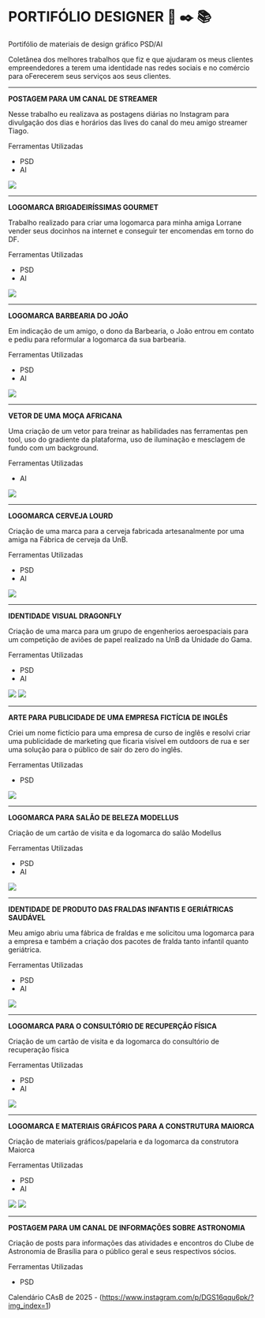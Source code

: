 # PORTIFÓLIO DESIGNER :iphone: :black_nib: :books:

Portifólio de materiais de design gráfico PSD/AI

Coletânea dos melhores trabalhos que fiz e que ajudaram os meus clientes empreendedores a terem uma identidade nas redes sociais e no comércio para oFerecerem seus serviços aos seus clientes.

____________________________________________________________________________________________________________________________________________________________________________

**POSTAGEM PARA UM CANAL DE STREAMER**

Nesse trabalho eu realizava as postagens diárias no Instagram para divulgação dos dias e horários das lives do canal do meu amigo streamer Tiago.

Ferramentas Utilizadas
 - PSD 
 - AI

![](https://mir-s3-cdn-cf.behance.net/project_modules/max_1200/dbb81279255317.5cbdfdd8565d3.png)

----------------------------------------------------------------------------------------------------------------------------------------------------------------------------

**LOGOMARCA BRIGADEIRÍSSIMAS GOURMET**

Trabalho realizado para criar uma logomarca para minha amiga Lorrane vender seus docinhos na internet e conseguir ter encomendas em torno do DF.

Ferramentas Utilizadas
 - PSD 
 - AI


![](https://mir-s3-cdn-cf.behance.net/project_modules/fs/6f5bf671023407.5bf8385fe1168.png)

----------------------------------------------------------------------------------------------------------------------------------------------------------------------------

**LOGOMARCA BARBEARIA DO JOÃO**

Em indicação de um amigo, o dono da Barbearia, o João entrou em contato e pediu para reformular a logomarca da sua barbearia.

Ferramentas Utilizadas
 - PSD 
 - AI

![](https://mir-s3-cdn-cf.behance.net/project_modules/fs/6d5ee471023407.5bf8385fe2e80.png)

----------------------------------------------------------------------------------------------------------------------------------------------------------------------------

**VETOR DE UMA MOÇA AFRICANA**

Uma criação de um vetor para treinar as habilidades nas ferramentas pen tool, uso do gradiente da plataforma, uso de iluminação e mesclagem de fundo com um background.

Ferramentas Utilizadas
 - AI

![](https://mir-s3-cdn-cf.behance.net/project_modules/fs/d71d6971023407.5bf8385fe7a11.png)

----------------------------------------------------------------------------------------------------------------------------------------------------------------------------

**LOGOMARCA CERVEJA LOURD**

Criação de uma marca para a cerveja fabricada artesanalmente por uma amiga na Fábrica de cerveja da UnB.

Ferramentas Utilizadas
 - PSD 
 - AI

![](https://mir-s3-cdn-cf.behance.net/project_modules/fs/6078a371023407.5bf8385fe89b4.png)

----------------------------------------------------------------------------------------------------------------------------------------------------------------------------

**IDENTIDADE VISUAL DRAGONFLY**

Criação de uma marca para um grupo de engenherios aeroespaciais para um competição de aviões de papel realizado na UnB da Unidade do Gama.

Ferramentas Utilizadas
 - PSD 
 - AI

![](https://mir-s3-cdn-cf.behance.net/project_modules/fs/c1c26471023407.5bf8385fe1ddb.png)
![](https://mir-s3-cdn-cf.behance.net/project_modules/fs/fc4d3771023407.5bf8385fe5ae0.png)

----------------------------------------------------------------------------------------------------------------------------------------------------------------------------

**ARTE PARA PUBLICIDADE DE UMA EMPRESA FICTÍCIA DE INGLÊS**

Criei um nome fictício para uma empresa de curso de inglês e resolvi criar uma publicidade de marketing que ficaria visível em outdoors de rua e ser uma solução para o público de sair do zero do inglês.

Ferramentas Utilizadas
 - PSD

![](https://mir-s3-cdn-cf.behance.net/project_modules/fs/0b895571023407.5bf8385fea64e.png)

----------------------------------------------------------------------------------------------------------------------------------------------------------------------------

**LOGOMARCA PARA SALÃO DE BELEZA MODELLUS**

Criação de um cartão de visita e da logomarca do salão Modellus

Ferramentas Utilizadas
 - PSD 
 - AI

![](https://mir-s3-cdn-cf.behance.net/project_modules/max_1200/cf1f7071023407.5bf8385fe4bdb.png)

----------------------------------------------------------------------------------------------------------------------------------------------------------------------------

**IDENTIDADE DE PRODUTO DAS FRALDAS INFANTIS E GERIÁTRICAS SAUDÁVEL**

Meu amigo abriu uma fábrica de fraldas e me solicitou uma logomarca para a empresa e também a criação dos pacotes de fralda tanto infantil quanto geriátrica.

Ferramentas Utilizadas
 - PSD 
 - AI

![](https://mir-s3-cdn-cf.behance.net/project_modules/fs/37ec6571023407.5bf8385fe97ca.png)

----------------------------------------------------------------------------------------------------------------------------------------------------------------------------

**LOGOMARCA PARA O CONSULTÓRIO DE RECUPERÇÃO FÍSICA**

Criação de um cartão de visita e da logomarca do consultório de recuperação física

Ferramentas Utilizadas
 - PSD 
 - AI

![](https://mir-s3-cdn-cf.behance.net/project_modules/disp/376c9c71023407.5bf8385fdea88.png)

----------------------------------------------------------------------------------------------------------------------------------------------------------------------------

**LOGOMARCA E MATERIAIS GRÁFICOS PARA A CONSTRUTURA MAIORCA**

Criação de materiais gráficos/papelaria e da logomarca da construtora Maiorca

Ferramentas Utilizadas
 - PSD 
 - AI

![](https://mir-s3-cdn-cf.behance.net/project_modules/fs/79ca7571023407.5bf8385fec38a.png)
![](https://mir-s3-cdn-cf.behance.net/project_modules/max_1200/0ccddf71023407.5bf8385fdf6bc.png)

----------------------------------------------------------------------------------------------------------------------------------------------------------------------------

**POSTAGEM PARA UM CANAL DE INFORMAÇÕES SOBRE ASTRONOMIA**

Criação de posts para informações das atividades e encontros do Clube de Astronomia de Brasília para o público geral e seus respectivos sócios.

Ferramentas Utilizadas
 - PSD

Calendário CAsB de 2025 - (https://www.instagram.com/p/DGS16qqu6pk/?img_index=1)

